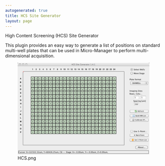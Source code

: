 ```yaml
---
autogenerated: true
title: HCS Site Generator
layout: page
---
```


High Content Screening (HCS) Site Generator

This plugin provides an easy way to generate a list of positions on
standard multi-well plates that can be used in Micro-Manager to perform
multi-dimensional acquisition.

<figure>
<img src="media/HCS.png" title="HCS.png" width="650" alt="HCS.png" /><figcaption aria-hidden="true">HCS.png</figcaption>
</figure>

